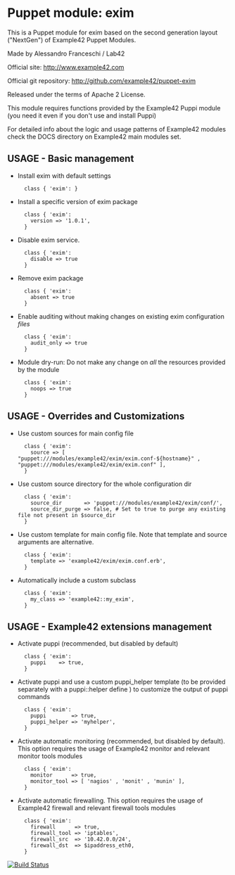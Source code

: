 # Puppet module: exim

This is a Puppet module for exim based on the second generation layout ("NextGen") of Example42 Puppet Modules.

Made by Alessandro Franceschi / Lab42

Official site: http://www.example42.com

Official git repository: http://github.com/example42/puppet-exim

Released under the terms of Apache 2 License.

This module requires functions provided by the Example42 Puppi module (you need it even if you don't use and install Puppi)

For detailed info about the logic and usage patterns of Example42 modules check the DOCS directory on Example42 main modules set.


## USAGE - Basic management

* Install exim with default settings

        class { 'exim': }

* Install a specific version of exim package

        class { 'exim':
          version => '1.0.1',
        }

* Disable exim service.

        class { 'exim':
          disable => true
        }

* Remove exim package

        class { 'exim':
          absent => true
        }

* Enable auditing without making changes on existing exim configuration *files*

        class { 'exim':
          audit_only => true
        }

* Module dry-run: Do not make any change on *all* the resources provided by the module

        class { 'exim':
          noops => true
        }


## USAGE - Overrides and Customizations
* Use custom sources for main config file 

        class { 'exim':
          source => [ "puppet:///modules/example42/exim/exim.conf-${hostname}" , "puppet:///modules/example42/exim/exim.conf" ], 
        }


* Use custom source directory for the whole configuration dir

        class { 'exim':
          source_dir       => 'puppet:///modules/example42/exim/conf/',
          source_dir_purge => false, # Set to true to purge any existing file not present in $source_dir
        }

* Use custom template for main config file. Note that template and source arguments are alternative. 

        class { 'exim':
          template => 'example42/exim/exim.conf.erb',
        }

* Automatically include a custom subclass

        class { 'exim':
          my_class => 'example42::my_exim',
        }


## USAGE - Example42 extensions management 
* Activate puppi (recommended, but disabled by default)

        class { 'exim':
          puppi    => true,
        }

* Activate puppi and use a custom puppi_helper template (to be provided separately with a puppi::helper define ) to customize the output of puppi commands 

        class { 'exim':
          puppi        => true,
          puppi_helper => 'myhelper', 
        }

* Activate automatic monitoring (recommended, but disabled by default). This option requires the usage of Example42 monitor and relevant monitor tools modules

        class { 'exim':
          monitor      => true,
          monitor_tool => [ 'nagios' , 'monit' , 'munin' ],
        }

* Activate automatic firewalling. This option requires the usage of Example42 firewall and relevant firewall tools modules

        class { 'exim':       
          firewall      => true,
          firewall_tool => 'iptables',
          firewall_src  => '10.42.0.0/24',
          firewall_dst  => $ipaddress_eth0,
        }



[![Build Status](https://travis-ci.org/example42/puppet-exim.png?branch=master)](https://travis-ci.org/example42/puppet-exim)
